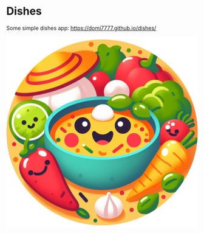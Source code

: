 # Dishes
Some simple dishes app: https://domi7777.github.io/dishes/

![icon](./public/icons/pwa-512x512.png)
